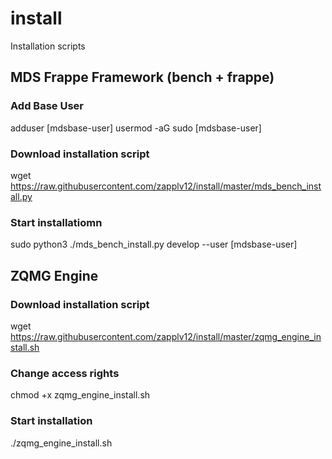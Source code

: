 # install
Installation scripts

## MDS Frappe Framework (bench + frappe)

### Add Base User

  adduser [mdsbase-user]
  usermod -aG sudo [mdsbase-user]

### Download installation script

wget https://raw.githubusercontent.com/zapplv12/install/master/mds_bench_install.py

### Start installatiomn
sudo python3 ./mds_bench_install.py develop --user [mdsbase-user] 


## ZQMG Engine

### Download installation script

wget https://raw.githubusercontent.com/zapplv12/install/master/zqmg_engine_install.sh

### Change access rights

chmod +x zqmg_engine_install.sh

### Start installation

./zqmg_engine_install.sh
